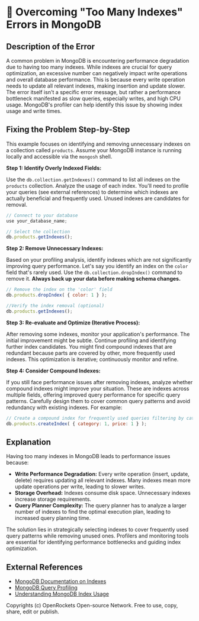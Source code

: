 # 🐞 Overcoming "Too Many Indexes" Errors in MongoDB


## Description of the Error

A common problem in MongoDB is encountering performance degradation due to having too many indexes. While indexes are crucial for query optimization, an excessive number can negatively impact write operations and overall database performance.  This is because every write operation needs to update all relevant indexes, making insertion and update slower.  The error itself isn't a specific error message, but rather a performance bottleneck manifested as slow queries, especially writes, and high CPU usage.  MongoDB's profiler can help identify this issue by showing index usage and write times.

## Fixing the Problem Step-by-Step

This example focuses on identifying and removing unnecessary indexes on a collection called `products`.  Assume your MongoDB instance is running locally and accessible via the `mongosh` shell.

**Step 1: Identify Overly Indexed Fields:**

Use the `db.collection.getIndexes()` command to list all indexes on the `products` collection. Analyze the usage of each index.  You'll need to profile your queries (see external references) to determine which indexes are actually beneficial and frequently used. Unused indexes are candidates for removal.

```javascript
// Connect to your database
use your_database_name;

// Select the collection
db.products.getIndexes();
```

**Step 2: Remove Unnecessary Indexes:**

Based on your profiling analysis, identify indexes which are not significantly improving query performance.  Let's say you identify an index on the `color` field that's rarely used.  Use the `db.collection.dropIndex()` command to remove it.  **Always back up your data before making schema changes.**

```javascript
// Remove the index on the 'color' field
db.products.dropIndex( { color: 1 } );

//Verify the index removal (optional)
db.products.getIndexes();
```


**Step 3: Re-evaluate and Optimize (Iterative Process):**

After removing some indexes, monitor your application's performance. The initial improvement might be subtle.  Continue profiling and identifying further index candidates. You might find compound indexes that are redundant because parts are covered by other, more frequently used indexes. This optimization is iterative; continuously monitor and refine.

**Step 4: Consider Compound Indexes:**

If you still face performance issues after removing indexes, analyze whether compound indexes might improve your situation. These are indexes across multiple fields, offering improved query performance for specific query patterns.  Carefully design them to cover common query patterns and avoid redundancy with existing indexes. For example:


```javascript
// Create a compound index for frequently used queries filtering by category and price.
db.products.createIndex( { category: 1, price: 1 } );
```


## Explanation

Having too many indexes in MongoDB leads to performance issues because:

* **Write Performance Degradation:** Every write operation (insert, update, delete) requires updating all relevant indexes.  Many indexes mean more update operations per write, leading to slower writes.
* **Storage Overhead:** Indexes consume disk space.  Unnecessary indexes increase storage requirements.
* **Query Planner Complexity:** The query planner has to analyze a larger number of indexes to find the optimal execution plan, leading to increased query planning time.

The solution lies in strategically selecting indexes to cover frequently used query patterns while removing unused ones. Profilers and monitoring tools are essential for identifying performance bottlenecks and guiding index optimization.


## External References

* [MongoDB Documentation on Indexes](https://www.mongodb.com/docs/manual/indexes/)
* [MongoDB Query Profiling](https://www.mongodb.com/docs/manual/tutorial/profile-queries/)
* [Understanding MongoDB Index Usage](https://www.mongodb.com/blog/post/understanding-mongodb-index-usage)


Copyrights (c) OpenRockets Open-source Network. Free to use, copy, share, edit or publish.

